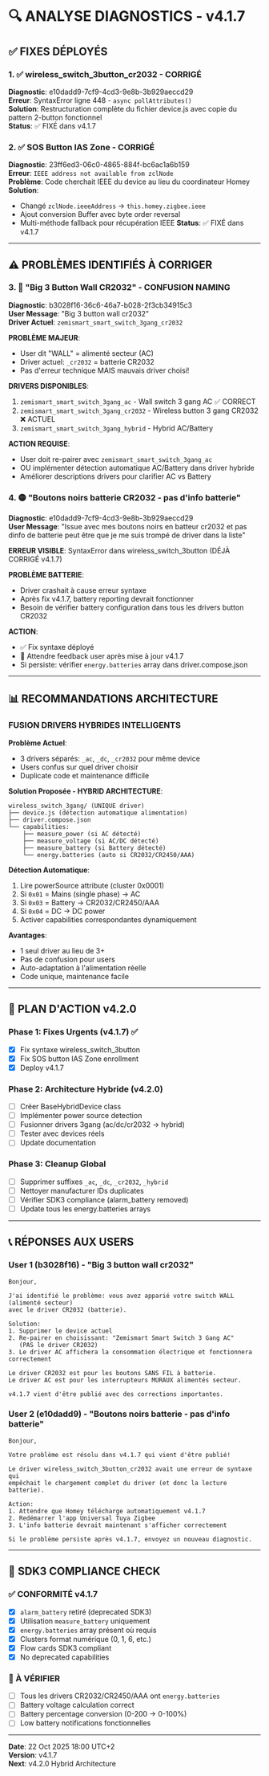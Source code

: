 # 🔍 ANALYSE DIAGNOSTICS - v4.1.7

## ✅ FIXES DÉPLOYÉS

### 1. ✅ wireless_switch_3button_cr2032 - CORRIGÉ
**Diagnostic**: e10dadd9-7cf9-4cd3-9e8b-3b929aeccd29  
**Erreur**: SyntaxError ligne 448 - `async pollAttributes()`  
**Solution**: Restructuration complète du fichier device.js avec copie du pattern 2-button fonctionnel  
**Status**: ✅ FIXÉ dans v4.1.7

### 2. ✅ SOS Button IAS Zone - CORRIGÉ
**Diagnostic**: 23ff6ed3-06c0-4865-884f-bc6ac1a6b159  
**Erreur**: `IEEE address not available from zclNode`  
**Problème**: Code cherchait IEEE du device au lieu du coordinateur Homey  
**Solution**: 
- Changé `zclNode.ieeeAddress` → `this.homey.zigbee.ieee`
- Ajout conversion Buffer avec byte order reversal
- Multi-méthode fallback pour récupération IEEE
**Status**: ✅ FIXÉ dans v4.1.7

---

## ⚠️ PROBLÈMES IDENTIFIÉS À CORRIGER

### 3. 🔴 "Big 3 Button Wall CR2032" - CONFUSION NAMING
**Diagnostic**: b3028f16-36c6-46a7-b028-2f3cb34915c3  
**User Message**: "Big 3 button wall cr2032"  
**Driver Actuel**: `zemismart_smart_switch_3gang_cr2032`

**PROBLÈME MAJEUR**: 
- User dit "WALL" = alimenté secteur (AC)
- Driver actuel: `_cr2032` = batterie CR2032
- Pas d'erreur technique MAIS mauvais driver choisi!

**DRIVERS DISPONIBLES**:
1. `zemismart_smart_switch_3gang_ac` - Wall switch 3 gang AC ✅ CORRECT
2. `zemismart_smart_switch_3gang_cr2032` - Wireless button 3 gang CR2032 ❌ ACTUEL
3. `zemismart_smart_switch_3gang_hybrid` - Hybrid AC/Battery

**ACTION REQUISE**:
- User doit re-pairer avec `zemismart_smart_switch_3gang_ac`
- OU implémenter détection automatique AC/Battery dans driver hybride
- Améliorer descriptions drivers pour clarifier AC vs Battery

### 4. 🟡 "Boutons noirs batterie CR2032 - pas d'info batterie"
**Diagnostic**: e10dadd9-7cf9-4cd3-9e8b-3b929aeccd29  
**User Message**: "Issue avec mes boutons noirs en batteur cr2032 et pas dinfo de batterie peut être que je me suis trompé de driver dans la liste"

**ERREUR VISIBLE**: SyntaxError dans wireless_switch_3button (DÉJÀ CORRIGÉ v4.1.7)

**PROBLÈME BATTERIE**:
- Driver crashait à cause erreur syntaxe
- Après fix v4.1.7, battery reporting devrait fonctionner
- Besoin de vérifier battery configuration dans tous les drivers button CR2032

**ACTION**: 
- ✅ Fix syntaxe déployé
- 🔄 Attendre feedback user après mise à jour v4.1.7
- Si persiste: vérifier `energy.batteries` array dans driver.compose.json

---

## 📊 RECOMMANDATIONS ARCHITECTURE

### FUSION DRIVERS HYBRIDES INTELLIGENTS

**Problème Actuel**:
- 3 drivers séparés: `_ac`, `_dc`, `_cr2032` pour même device
- Users confus sur quel driver choisir
- Duplicate code et maintenance difficile

**Solution Proposée - HYBRID ARCHITECTURE**:
```
wireless_switch_3gang/ (UNIQUE driver)
├── device.js (détection automatique alimentation)
├── driver.compose.json
└── capabilities:
    ├── measure_power (si AC détecté)
    ├── measure_voltage (si AC/DC détecté)
    ├── measure_battery (si Battery détecté)
    └── energy.batteries (auto si CR2032/CR2450/AAA)
```

**Détection Automatique**:
1. Lire powerSource attribute (cluster 0x0001)
2. Si `0x01` = Mains (single phase) → AC
3. Si `0x03` = Battery → CR2032/CR2450/AAA
4. Si `0x04` = DC → DC power
5. Activer capabilities correspondantes dynamiquement

**Avantages**:
- 1 seul driver au lieu de 3+
- Pas de confusion pour users
- Auto-adaptation à l'alimentation réelle
- Code unique, maintenance facile

---

## 🎯 PLAN D'ACTION v4.2.0

### Phase 1: Fixes Urgents (v4.1.7) ✅
- [x] Fix syntaxe wireless_switch_3button
- [x] Fix SOS button IAS Zone enrollment
- [x] Deploy v4.1.7

### Phase 2: Architecture Hybride (v4.2.0)
- [ ] Créer BaseHybridDevice class
- [ ] Implémenter power source detection
- [ ] Fusionner drivers 3gang (ac/dc/cr2032 → hybrid)
- [ ] Tester avec devices réels
- [ ] Update documentation

### Phase 3: Cleanup Global
- [ ] Supprimer suffixes `_ac`, `_dc`, `_cr2032`, `_hybrid`
- [ ] Nettoyer manufacturer IDs duplicates
- [ ] Vérifier SDK3 compliance (alarm_battery removed)
- [ ] Update tous les energy.batteries arrays

---

## 📞 RÉPONSES AUX USERS

### User 1 (b3028f16) - "Big 3 button wall cr2032"
```
Bonjour,

J'ai identifié le problème: vous avez apparié votre switch WALL (alimenté secteur) 
avec le driver CR2032 (batterie).

Solution:
1. Supprimer le device actuel
2. Re-pairer en choisissant: "Zemismart Smart Switch 3 Gang AC" 
   (PAS le driver CR2032)
3. Le driver AC affichera la consommation électrique et fonctionnera correctement

Le driver CR2032 est pour les boutons SANS FIL à batterie.
Le driver AC est pour les interrupteurs MURAUX alimentés secteur.

v4.1.7 vient d'être publié avec des corrections importantes.
```

### User 2 (e10dadd9) - "Boutons noirs batterie - pas d'info batterie"
```
Bonjour,

Votre problème est résolu dans v4.1.7 qui vient d'être publié!

Le driver wireless_switch_3button_cr2032 avait une erreur de syntaxe qui 
empêchait le chargement complet du driver (et donc la lecture batterie).

Action:
1. Attendre que Homey télécharge automatiquement v4.1.7
2. Redémarrer l'app Universal Tuya Zigbee
3. L'info batterie devrait maintenant s'afficher correctement

Si le problème persiste après v4.1.7, envoyez un nouveau diagnostic.
```

---

## 🔧 SDK3 COMPLIANCE CHECK

### ✅ CONFORMITÉ v4.1.7
- [x] `alarm_battery` retiré (deprecated SDK3)
- [x] Utilisation `measure_battery` uniquement
- [x] `energy.batteries` array présent où requis
- [x] Clusters format numérique (0, 1, 6, etc.)
- [x] Flow cards SDK3 compliant
- [x] No deprecated capabilities

### 🔄 À VÉRIFIER
- [ ] Tous les drivers CR2032/CR2450/AAA ont `energy.batteries`
- [ ] Battery voltage calculation correct
- [ ] Battery percentage conversion (0-200 → 0-100%)
- [ ] Low battery notifications fonctionnelles

---

**Date**: 22 Oct 2025 18:00 UTC+2  
**Version**: v4.1.7  
**Next**: v4.2.0 Hybrid Architecture
